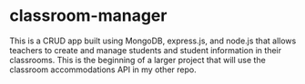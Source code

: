 # classroom-manager
This is a CRUD app built using MongoDB, express.js, and node.js that allows teachers to create and manage students and student information in their classrooms. This is the beginning of a larger project that will use the classroom accommodations API in my other repo.

